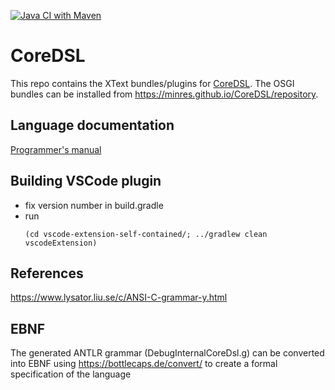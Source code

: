 [![Java CI with Maven](https://github.com/Minres/CoreDSL/actions/workflows/maven.yml/badge.svg)](https://github.com/Minres/CoreDSL/actions/workflows/maven.yml)

# CoreDSL

This repo contains the XText bundles/plugins for [CoreDSL](https://minres.github.io/CoreDSL). The OSGI bundles can be installed from https://minres.github.io/CoreDSL/repository.

## Language documentation

[Programmer's manual](https://github.com/Minres/CoreDSL/wiki/CoreDSL-2-programmer's-manual)

## Building VSCode plugin

* fix version number in build.gradle
* run 
  ```
  (cd vscode-extension-self-contained/; ../gradlew clean vscodeExtension)
  ```

## References

https://www.lysator.liu.se/c/ANSI-C-grammar-y.html

## EBNF

The generated ANTLR grammar (DebugInternalCoreDsl.g) can be converted into EBNF using https://bottlecaps.de/convert/ to create a formal specification of the language
